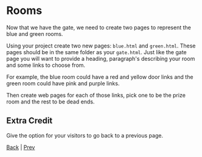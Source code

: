 # Rooms

Now that we have the gate, we need to create two pages to represent the blue and green rooms.

Using your project create two new pages: `blue.html` and `green.html`.
These pages should be in the same folder as your `gate.html`. Just like the gate page you will want to provide a heading, paragraph's describing your room and some links to choose from.

For example, the blue room could have a red and yellow door links and the green room could have pink and purple links.

Then create web pages for each of those links, pick one to be the prize room and the rest to be dead ends.

## Extra Credit

Give the option for your visitors to go back to a previous page.

[Back](.) | [Prev](1)
